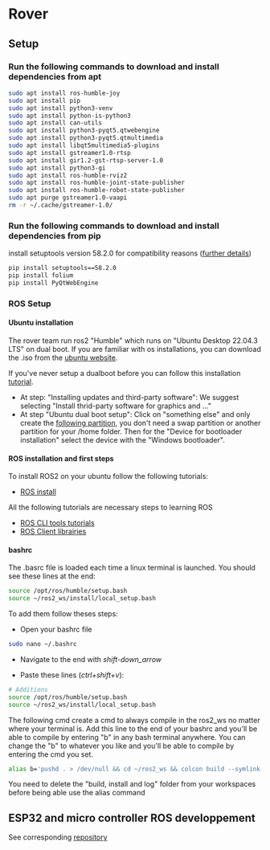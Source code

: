 # Rover

## Setup

### Run the following commands to download and install dependencies from apt

```bash
sudo apt install ros-humble-joy
sudo apt install pip
sudo apt install python3-venv
sudo apt install python-is-python3
sudo apt install can-utils
sudo apt install python3-pyqt5.qtwebengine
sudo apt install python3-pyqt5.qtmultimedia
sudo apt install libqt5multimedia5-plugins
sudo apt install gstreamer1.0-rtsp
sudo apt install gir1.2-gst-rtsp-server-1.0
sudo apt install python3-gi
sudo apt install ros-humble-rviz2
sudo apt install ros-humble-joint-state-publisher
sudo apt install ros-humble-robot-state-publisher
sudo apt purge gstreamer1.0-vaapi 
rm -r ~/.cache/gstreamer-1.0/
```

### Run the following commands to download and install dependencies from pip

install setuptools version 58.2.0 for compatibility reasons ([further details](https://answers.ros.org/question/396439/setuptoolsdeprecationwarning-setuppy-install-is-deprecated-use-build-and-pip-and-other-standards-based-tools/))

```bash
pip install setuptools==58.2.0
pip install folium
pip install PyQtWebEngine
```

### ROS Setup

#### Ubuntu installation

The rover team run ros2 "Humble" which runs on "Ubuntu Desktop 22.04.3 LTS" on dual boot. If you are familiar with os installations, you can download the .iso from the [ubuntu website](https://ubuntu.com/download/desktop).

If you've never setup a dualboot before you can follow this installation [tutorial](https://medium.com/linuxforeveryone/how-to-install-ubuntu-20-04-and-dual-boot-alongside-windows-10-323a85271a73).

- At step: "Installing updates and third-party software":
We suggest selecting "Install thrid-party software for graphics and ..."
- At step "Ubuntu dual boot setup": Click on "something else" and only create the [following partition](https://miro.medium.com/v2/resize:fit:720/format:webp/1*NHz494_x-btfTl4tnm0Muw.png), you don't need a swap partition or another partition for your /home folder. Then for the "Device for bootloader installation" select the device with the "Windows bootloader".

#### ROS installation and first steps

To install ROS2 on your ubuntu follow the following tutorials:

- [ROS install](https://docs.ros.org/en/humble/Installation/Ubuntu-Install-Debians.html)

All the following tutorials are necessary steps to learning ROS

- [ROS CLI tools tutorials](https://docs.ros.org/en/humble/Tutorials/Beginner-CLI-Tools.html)
- [ROS Client librairies](https://docs.ros.org/en/humble/Tutorials/Beginner-Client-Libraries.html)

#### bashrc

The .basrc file is loaded each time a linux terminal is launched. You should see these lines at the end:

```bash
source /opt/ros/humble/setup.bash
source ~/ros2_ws/install/local_setup.bash
```

To add them follow theses steps:

- Open your bashrc file

```bash
sudo nano ~/.bashrc
```

- Navigate to the end with *shift-down_arrow*

- Paste these lines (*ctrl+shift+v*):

```bash
# Additions
source /opt/ros/humble/setup.bash
source ~/ros2_ws/install/local_setup.bash
```

The following cmd create a cmd to always compile in the ros2_ws no matter where your terminal is. Add this line to the end of your bashrc and you'll be able to compile by entering "b" in any bash terminal anywhere.
You can change the "b" to whatever you like and you'll be able to compile by entering the cmd you set.

```bash
alias b='pushd . > /dev/null && cd ~/ros2_ws && colcon build --symlink-install && popd > /dev/null'
```

You need to delete the "build, install and log" folder from your workspaces before being able use the alias command

## ESP32 and micro controller ROS developpement

See corresponding [repository](https://github.com/robotique-udes/rover_micro)
